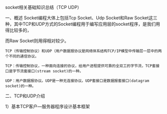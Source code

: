 socket相关基础知识总结（TCP UDP）

一、概述
    Socket编程大体上包括Tcp Socket、Udp Socket和Raw Socket这三种，其中TCP和UDP方式的Socket编程用于编写应用层的socket程序，是我们用得比较多的，
    
而Raw Socket则用得相对较少。

    TCP（传输控制协议）和UDP（用户数据报协议是网络体系结构TCP/IP模型中传输层一层中的两个不同的通信协议。

    TCP：传输控制协议，一种面向连接的协议，给用户进程提供可靠的全双工的字节流，TCP套接口是字节流套接口(stream socket)的一种。

    UDP：用户数据报协议。UDP是一种无连接协议。UDP套接口是数据报套接口(datagram socket)的一种。

二、TCP和UDP介绍

1）基本TCP客户—服务器程序设计基本框架
